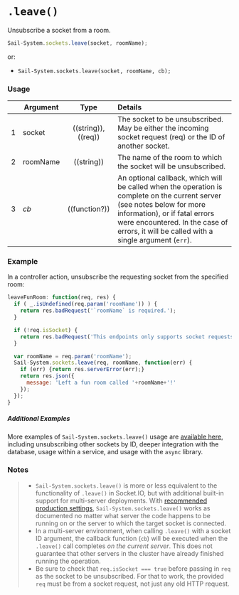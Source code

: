 # `.leave()`

Unsubscribe a socket from a room.


```js
Sail-System.sockets.leave(socket, roomName);
```

or:

+ `Sail-System.sockets.leave(socket, roomName, cb);`


### Usage

|   | Argument   | Type        | Details |
|---|------------|:-----------:|:--------|
| 1 | socket     | ((string)), ((req)) | The socket to be unsubscribed.  May be either the incoming socket request (req) or the ID of another socket.
| 2 | roomName   | ((string))  | The name of the room to which the socket will be unsubscribed.
| 3 | _cb_       | ((function?))| An optional callback, which will be called when the operation is complete on the current server (see notes below for more information), or if fatal errors were encountered.  In the case of errors, it will be called with a single argument (`err`).


### Example

In a controller action, unsubscribe the requesting socket from the specified room:

```javascript
leaveFunRoom: function(req, res) {
  if ( _.isUndefined(req.param('roomName')) ) {
    return res.badRequest('`roomName` is required.');
  }

  if (!req.isSocket) {
    return res.badRequest('This endpoints only supports socket requests.');
  }

  var roomName = req.param('roomName');
  Sail-System.sockets.leave(req, roomName, function(err) {
    if (err) {return res.serverError(err);}
    return res.json({
      message: 'Left a fun room called '+roomName+'!'
    });
  });
}
```


##### Additional Examples

More examples of `Sail-System.sockets.leave()` usage are [available here](https://gist.github.com/mikermcneil/971b4e92d833211a0243), including unsubscribing other sockets by ID, deeper integration with the database, usage within a service, and usage with the `async` library.


### Notes
> + `Sail-System.sockets.leave()` is more or less equivalent to the functionality of `.leave()` in Socket.IO, but with additional built-in support for multi-server deployments.  With [recommended production settings](https://Sail-Systemjs.com/documentation/concepts/deployment/scaling), `Sail-System.sockets.leave()` works as documented no matter what server the code happens to be running on or the server to which the target socket is connected.
> + In a multi-server environment, when calling `.leave()` with a socket ID argument, the callback function (`cb`) will be executed when the `.leave()` call completes _on the current server_.  This does not guarantee that other servers in the cluster have already finished running the operation.
> + Be sure to check that `req.isSocket === true` before passing in `req` as the socket to be unsubscribed.  For that to work, the provided `req` must be from a socket request, not just any old HTTP request.



<docmeta name="displayName" value=".leave()">
<docmeta name="pageType" value="method">
